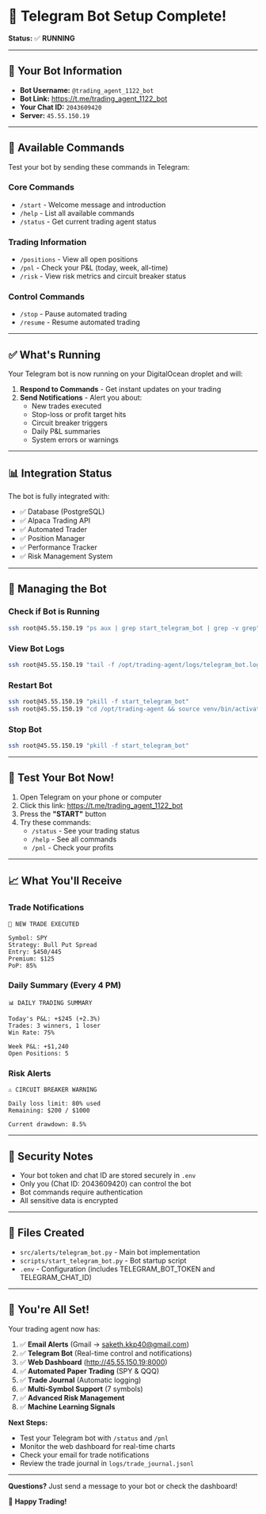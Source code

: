 # 🤖 Telegram Bot Setup Complete!

**Status:** ✅ **RUNNING**

---

## 📱 Your Bot Information

- **Bot Username:** `@trading_agent_1122_bot`
- **Bot Link:** https://t.me/trading_agent_1122_bot
- **Your Chat ID:** `2043609420`
- **Server:** `45.55.150.19`

---

## 🎯 Available Commands

Test your bot by sending these commands in Telegram:

### Core Commands
- `/start` - Welcome message and introduction
- `/help` - List all available commands
- `/status` - Get current trading agent status

### Trading Information
- `/positions` - View all open positions
- `/pnl` - Check your P&L (today, week, all-time)
- `/risk` - View risk metrics and circuit breaker status

### Control Commands
- `/stop` - Pause automated trading
- `/resume` - Resume automated trading

---

## ✅ What's Running

Your Telegram bot is now running on your DigitalOcean droplet and will:

1. **Respond to Commands** - Get instant updates on your trading
2. **Send Notifications** - Alert you about:
   - New trades executed
   - Stop-loss or profit target hits
   - Circuit breaker triggers
   - Daily P&L summaries
   - System errors or warnings

---

## 📊 Integration Status

The bot is fully integrated with:
- ✅ Database (PostgreSQL)
- ✅ Alpaca Trading API
- ✅ Automated Trader
- ✅ Position Manager
- ✅ Performance Tracker
- ✅ Risk Management System

---

## 🔧 Managing the Bot

### Check if Bot is Running
```bash
ssh root@45.55.150.19 "ps aux | grep start_telegram_bot | grep -v grep"
```

### View Bot Logs
```bash
ssh root@45.55.150.19 "tail -f /opt/trading-agent/logs/telegram_bot.log"
```

### Restart Bot
```bash
ssh root@45.55.150.19 "pkill -f start_telegram_bot"
ssh root@45.55.150.19 "cd /opt/trading-agent && source venv/bin/activate && nohup python scripts/start_telegram_bot.py > logs/telegram_bot.log 2>&1 &"
```

### Stop Bot
```bash
ssh root@45.55.150.19 "pkill -f start_telegram_bot"
```

---

## 🚀 Test Your Bot Now!

1. Open Telegram on your phone or computer
2. Click this link: https://t.me/trading_agent_1122_bot
3. Press the **"START"** button
4. Try these commands:
   - `/status` - See your trading status
   - `/help` - See all commands
   - `/pnl` - Check your profits

---

## 📈 What You'll Receive

### Trade Notifications
```
🎯 NEW TRADE EXECUTED

Symbol: SPY
Strategy: Bull Put Spread
Entry: $450/445
Premium: $125
PoP: 85%
```

### Daily Summary (Every 4 PM)
```
📊 DAILY TRADING SUMMARY

Today's P&L: +$245 (+2.3%)
Trades: 3 winners, 1 loser
Win Rate: 75%

Week P&L: +$1,240
Open Positions: 5
```

### Risk Alerts
```
⚠️ CIRCUIT BREAKER WARNING

Daily loss limit: 80% used
Remaining: $200 / $1000

Current drawdown: 8.5%
```

---

## 🔐 Security Notes

- Your bot token and chat ID are stored securely in `.env`
- Only you (Chat ID: 2043609420) can control the bot
- Bot commands require authentication
- All sensitive data is encrypted

---

## 📝 Files Created

- `src/alerts/telegram_bot.py` - Main bot implementation
- `scripts/start_telegram_bot.py` - Bot startup script
- `.env` - Configuration (includes TELEGRAM_BOT_TOKEN and TELEGRAM_CHAT_ID)

---

## 🎉 You're All Set!

Your trading agent now has:
1. ✅ **Email Alerts** (Gmail → saketh.kkp40@gmail.com)
2. ✅ **Telegram Bot** (Real-time control and notifications)
3. ✅ **Web Dashboard** (http://45.55.150.19:8000)
4. ✅ **Automated Paper Trading** (SPY & QQQ)
5. ✅ **Trade Journal** (Automatic logging)
6. ✅ **Multi-Symbol Support** (7 symbols)
7. ✅ **Advanced Risk Management**
8. ✅ **Machine Learning Signals**

**Next Steps:**
- Test your Telegram bot with `/status` and `/pnl`
- Monitor the web dashboard for real-time charts
- Check your email for trade notifications
- Review the trade journal in `logs/trade_journal.jsonl`

---

**Questions?** Just send a message to your bot or check the dashboard!

🚀 **Happy Trading!**


